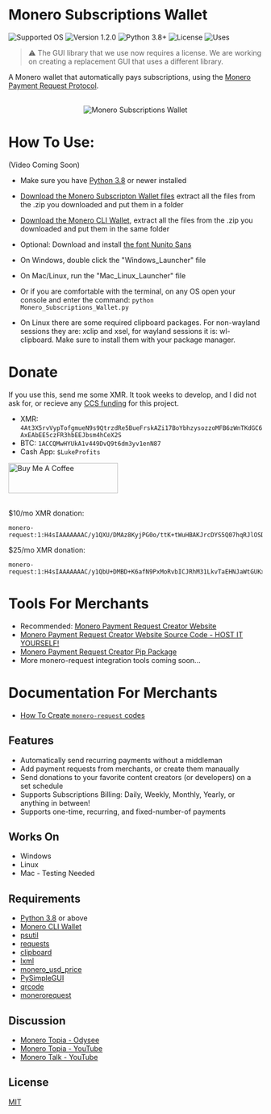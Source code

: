 # Monero Subscriptions Wallet
![Supported OS](https://img.shields.io/badge/Supported%20OS-Windows%20/%20Mac%20/%20Linux-blueviolet.svg)
![Version 1.2.0](https://img.shields.io/badge/Version-1.2.0-blue.svg)
![Python 3.8+](https://img.shields.io/badge/Python-3.8+-brightgreen.svg)
![License](https://img.shields.io/badge/License-MIT-yellow.svg)
![Uses](https://img.shields.io/badge/Uses-Monero%20RPC-orange.svg)

> :warning: The GUI library that we use now requires a license. We are working on creating a replacement GUI that uses a different library.

A Monero wallet that automatically pays subscriptions, using the [Monero Payment Request Protocol](https://github.com/lukeprofits/Monero_Payment_Request_Standard).

<p align="center">
  <br><img src="Example.jpg" alt="Monero Subscriptions Wallet"><br>
</p>


# How To Use:

(Video Coming Soon)

* Make sure you have [Python 3.8](https://www.python.org/downloads/) or newer installed
* [Download the Monero Subscripton Wallet files](https://github.com/lukeprofits/Monero_Subscriptions_Wallet/archive/refs/heads/main.zip) extract all the files from the .zip you downloaded and put them in a folder
* [Download the Monero CLI Wallet](https://www.getmonero.org/downloads/#cli), extract all the files from the .zip you downloaded and put them in the same folder

* Optional: Download and install [the font Nunito Sans](https://fonts.google.com/specimen/Nunito+Sans)
* On Windows, double click the "Windows_Launcher" file
* On Mac/Linux, run the "Mac_Linux_Launcher" file 
* Or if you are comfortable with the terminal, on any OS open your console and enter the command: `python Monero_Subscriptions_Wallet.py`
* On Linux there are some required clipboard packages. For non-wayland sessions they are: xclip and xsel, for wayland sessions it is: wl-clipboard. Make sure to install them with your package manager.


# Donate
If you use this, send me some XMR. It took weeks to develop, and I did not ask for, or recieve any [CCS funding](https://ccs.getmonero.org/) for this project.

- XMR: ```4At3X5rvVypTofgmueN9s9QtrzdRe5BueFrskAZi17BoYbhzysozzoMFB6zWnTKdGC6AxEAbEE5czFR3hbEEJbsm4hCeX2S```
- BTC: ```1ACCQMwHYUkA1v449DvQ9t6dm3yv1enN87```
- Cash App: `$LukeProfits`
<a href="https://www.buymeacoffee.com/lukeprofits" target="_blank">
  <img src="https://cdn.buymeacoffee.com/buttons/v2/default-yellow.png" alt="Buy Me A Coffee" style="height: 60px !important;width: 217px !important;">
</a><br><br>


$10/mo XMR donation: 
```
monero-request:1:H4sIAAAAAAAC/y1QXU/DMAz8KyjPG0o/ttK+tWuHBAKJrcDYS5Q07hqRJlOSDlrEfyedkCzZd2edT/5BtNeDcihDAb7FGC1Q01F1AiIUFw112pDBSC/PymAMqGb06HVfXgnrdE8kZTCvlHABqc9gbkqtqBNa+R1OR0s8R5iQUqgTacZGAsoivEBq6JlXdEvOdOxBOYsyT/8DIrg3je9YG4dxgoEFIU9Tb2lBSjCWfFHf5+hx7qLDylzexnOt21M/wHNq0xdnJr6DVTHA1tjP/CiCpNAfrJtGq6dJP22L9fSu6kd+v1nn31XOqmrVTNtd1Pnpgdk+7jZwCPfzSUeNI5w6nxyFOIyWAV6GSY1xdi3/OnxEv3/sOZmDTwEAAA==
```


$25/mo XMR donation: 
```
monero-request:1:H4sIAAAAAAAC/y1QbU+DMBD+K6afN9PxMoRvbICJRhM31LkvTaEHNJaWtGUKxv9uWUwuuXte8tzlfhDt1SgtSpAX3mKMVqjuqGyBcMl4Ta3SZNTCyYsyag2ynhx6PWZXwljVE0ErWCwZXECoAfRNpiS1XEnnYXQyxHGk4kJw2ZJ6qgWgxMcrJMe+copqyECnHqQ1KHH0PyCcudCNH0TMCyjz7mgUR42LNCAEaEO+qOvL6UFq/VOoL2/TUKqm7Ud4jk38YvXMDhDuRii0+UzPfBPt1EfVzZNR86yeit12fpflI7vfb9PvPK3yPKzn4uB3bnqoTB90ezh5x2WlpdoSRi0sn8Kev97gtReVGCfXcq/DZ/T7B8ifH4xPAQAA
```


# Tools For Merchants
* Recommended: [Monero Payment Request Creator Website](https://monerosub.tux.pizza/)
* [Monero Payment Request Creator Website Source Code - HOST IT YOURSELF!](https://github.com/lukeprofits/Monero_Subscription_Code_Creator_Website)
* [Monero Payment Request Creator Pip Package](https://github.com/lukeprofits/monerorequest)
* More monero-request integration tools coming soon...


# Documentation For Merchants
* [How To Create `monero-request` codes](https://github.com/lukeprofits/Monero_Payment_Request_Standard)


## Features
* Automatically send recurring payments without a middleman
* Add payment requests from merchants, or create them manaually
* Send donations to your favorite content creators (or developers) on a set schedule
* Supports Subscriptions Billing: Daily, Weekly, Monthly, Yearly, or anything in between!
* Supports one-time, recurring, and fixed-number-of payments 


## Works On
- Windows
- Linux
- Mac - Testing Needed


## Requirements
* [Python 3.8](https://www.python.org/downloads/) or above
* [Monero CLI Wallet](https://www.getmonero.org/downloads/#cli)
* [psutil](https://github.com/giampaolo/psutil)
* [requests](https://github.com/psf/requests)
* [clipboard](https://pypi.org/project/clipboard)
* [lxml](https://github.com/lxml/lxml)
* [monero_usd_price](https://github.com/lukeprofits/Monero-USD-Price)
* [PySimpleGUI](https://github.com/PySimpleGUI/PySimpleGUI)
* [qrcode](https://github.com/lincolnloop/python-qrcode)
* [monerorequest](https://github.com/lukeprofits/monerorequest)


## Discussion 
* [Monero Topia - Odysee](https://Odysee.com/@MoneroTalk:8/monero-subscription-wallets-goes-live:6) 
* [Monero Topia - YouTube](https://youtu.be/ZUNQ-FaI638)
* [Monero Talk - YouTube](https://www.youtube.com/live/tkGwtsMi_1c?feature=share) 

## License
[MIT](https://github.com/Equim-chan/vanity-monero/blob/master/LICENSE)
